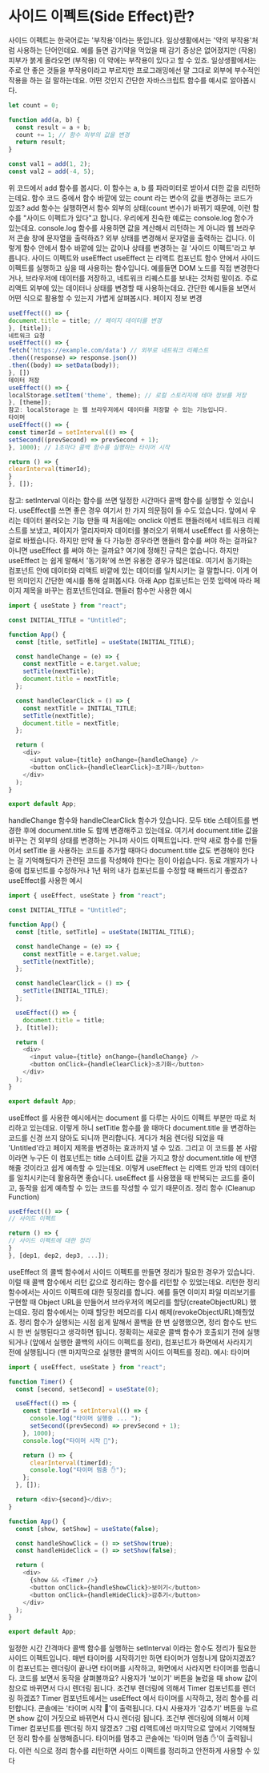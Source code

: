 # 사이드 이펙트(Side Effect)란?

사이드 이펙트는 한국어로는 '부작용'이라는 뜻입니다.
일상생활에서는 '약의 부작용'처럼 사용하는 단어인데요.
예를 들면 감기약을 먹었을 때
감기 증상은 없어졌지만 (작용)
피부가 붉게 올라오면 (부작용)
이 약에는 부작용이 있다고 할 수 있죠.
일상생활에서는 주로 안 좋은 것들을 부작용이라고 부르지만
프로그래밍에선 말 그대로 외부에 부수적인 작용을 하는 걸 말하는데요.
어떤 것인지 간단한 자바스크립트 함수를 예시로 알아봅시다.

```javascript
let count = 0;

function add(a, b) {
  const result = a + b;
  count += 1; // 함수 외부의 값을 변경
  return result;
}

const val1 = add(1, 2);
const val2 = add(-4, 5);
```

위 코드에서 add 함수를 봅시다.
이 함수는 a, b 를 파라미터로 받아서 더한 값을 리턴하는데요.
함수 코드 중에서 함수 바깥에 있는 count 라는 변수의 값을 변경하는 코드가 있죠?
add 함수는 실행하면서 함수 외부의 상태(count 변수)가 바뀌기 때문에,
이런 함수를 "사이드 이펙트가 있다"고 합니다.
우리에게 친숙한 예로는 console.log 함수가 있는데요.
console.log 함수를 사용하면 값을 계산해서 리턴하는 게 아니라
웹 브라우저 콘솔 창에 문자열을 출력하죠?
외부 상태를 변경해서 문자열을 출력하는 겁니다.
이렇게 함수 안에서 함수 바깥에 있는 값이나 상태를 변경하는 걸 '사이드 이펙트'라고 부릅니다.
사이드 이펙트와 useEffect
useEffect 는 리액트 컴포넌트 함수 안에서
사이드 이펙트를 실행하고 싶을 때 사용하는 함수입니다.
예를들면 DOM 노드를 직접 변경한다거나,
브라우저에 데이터를 저장하고,
네트워크 리퀘스트를 보내는 것처럼 말이죠.
주로 리액트 외부에 있는 데이터나 상태를 변경할 때 사용하는데요.
간단한 예시들을 보면서 어떤 식으로 활용할 수 있는지 가볍게 살펴봅시다.
페이지 정보 변경

```javascript
useEffect(() => {
document.title = title; // 페이지 데이터를 변경
}, [title]);
네트워크 요청
useEffect(() => {
fetch('https://example.com/data') // 외부로 네트워크 리퀘스트
.then((response) => response.json())
.then((body) => setData(body));
}, [])
데이터 저장
useEffect(() => {
localStorage.setItem('theme', theme); // 로컬 스토리지에 테마 정보를 저장
}, [theme]);
참고: localStorage 는 웹 브라우저에서 데이터를 저장할 수 있는 기능입니다.
타이머
useEffect(() => {
const timerId = setInterval(() => {
setSecond((prevSecond) => prevSecond + 1);
}, 1000); // 1초마다 콜백 함수를 실행하는 타이머 시작

return () => {
clearInterval(timerId);
}
}, []);
```

참고: setInterval 이라는 함수를 쓰면 일정한 시간마다 콜백 함수를 실행할 수 있습니다.
useEffect를 쓰면 좋은 경우
여기서 한 가지 의문점이 들 수도 있습니다.
앞에서 우리는 데이터 불러오는 기능 만들 때
처음에는 onclick 이벤트 핸들러에서 네트워크 리퀘스트를 보냈고,
페이지가 열리자마자 데이터를 불러오기 위해서 useEffect 를 사용하는 걸로 바꿨습니다.
하지만 만약 둘 다 가능한 경우라면 핸들러 함수를 써야 하는 걸까요?
아니면 useEffect 를 써야 하는 걸까요?
여기에 정해진 규칙은 없습니다.
하지만 useEffect 는 쉽게 말해서 '동기화'에 쓰면 유용한 경우가 많은데요.
여기서 동기화는 컴포넌트 안에 데이터와 리액트 바깥에 있는 데이터를 일치시키는 걸 말합니다.
이게 어떤 의미인지 간단한 예시를 통해 살펴봅시다.
아래 App 컴포넌트는 인풋 입력에 따라 페이지 제목을 바꾸는 컴포넌트인데요.
핸들러 함수만 사용한 예시

```javascript
import { useState } from "react";

const INITIAL_TITLE = "Untitled";

function App() {
  const [title, setTitle] = useState(INITIAL_TITLE);

  const handleChange = (e) => {
    const nextTitle = e.target.value;
    setTitle(nextTitle);
    document.title = nextTitle;
  };

  const handleClearClick = () => {
    const nextTitle = INITIAL_TITLE;
    setTitle(nextTitle);
    document.title = nextTitle;
  };

  return (
    <div>
      <input value={title} onChange={handleChange} />
      <button onClick={handleClearClick}>초기화</button>
    </div>
  );
}

export default App;
```

handleChange 함수와 handleClearClick 함수가 있습니다.
모두 title 스테이트를 변경한 후에 document.title 도 함께 변경해주고 있는데요.
여기서 document.title 값을 바꾸는 건 외부의 상태를 변경하는 거니까 사이드 이펙트입니다.
만약 새로 함수를 만들어서 setTitle 을 사용하는 코드를 추가할 때마다
document.title 값도 변경해야 한다는 걸 기억해뒀다가 관련된 코드를 작성해야 한다는 점이 아쉽습니다.
동료 개발자가 나중에 컴포넌트를 수정하거나 1년 뒤의 내가 컴포넌트를 수정할 때 빠뜨리기 좋겠죠?
useEffect를 사용한 예시

```javascript
import { useEffect, useState } from "react";

const INITIAL_TITLE = "Untitled";

function App() {
  const [title, setTitle] = useState(INITIAL_TITLE);

  const handleChange = (e) => {
    const nextTitle = e.target.value;
    setTitle(nextTitle);
  };

  const handleClearClick = () => {
    setTitle(INITIAL_TITLE);
  };

  useEffect(() => {
    document.title = title;
  }, [title]);

  return (
    <div>
      <input value={title} onChange={handleChange} />
      <button onClick={handleClearClick}>초기화</button>
    </div>
  );
}

export default App;
```

useEffect 를 사용한 예시에서는 document 를 다루는 사이드 이펙트 부분만 따로 처리하고 있는데요.
이렇게 하니 setTitle 함수를 쓸 때마다 document.title 을 변경하는 코드를 신경 쓰지 않아도 되니까 편리합니다.
게다가 처음 렌더링 되었을 때 'Untitled'라고 페이지 제목을 변경하는 효과까지 낼 수 있죠.
그리고 이 코드를 본 사람이라면 누구든 이 컴포넌트는 title 스테이트 값을 가지고 항상 document.title 에 반영해줄 것이라고 쉽게 예측할 수 있는데요.
이렇게 useEffect 는 리액트 안과 밖의 데이터를 일치시키는데 활용하면 좋습니다.
useEffect 를 사용했을 때 반복되는 코드를 줄이고, 동작을 쉽게 예측할 수 있는 코드를 작성할 수 있기 때문이죠.
정리 함수 (Cleanup Function)

```javascript
useEffect(() => {
// 사이드 이펙트

return () => {
// 사이드 이펙트에 대한 정리
}
}, [dep1, dep2, dep3, ...]);
```

useEffect 의 콜백 함수에서 사이드 이펙트를 만들면 정리가 필요한 경우가 있습니다.
이럴 때 콜백 함수에서 리턴 값으로 정리하는 함수를 리턴할 수 있었는데요.
리턴한 정리 함수에서는 사이드 이펙트에 대한 뒷정리를 합니다.
예를 들면 이미지 파일 미리보기를 구현할 때 Object URL을 만들어서 브라우저의 메모리를 할당(createObjectURL) 했는데요. 정리 함수에서는 이때 할당한 메모리를 다시 해제(revokeObjectURL)해줬었죠.
정리 함수가 실행되는 시점
쉽게 말해서 콜백을 한 번 실행했으면, 정리 함수도 반드시 한 번 실행된다고 생각하면 됩니다.
정확히는 새로운 콜백 함수가 호출되기 전에 실행되거나 (앞에서 실행한 콜백의 사이드 이펙트를 정리), 컴포넌트가 화면에서 사라지기 전에 실행됩니다 (맨 마지막으로 실행한 콜백의 사이드 이펙트를 정리).
예시: 타이머

```javascript
import { useEffect, useState } from "react";

function Timer() {
  const [second, setSecond] = useState(0);

  useEffect(() => {
    const timerId = setInterval(() => {
      console.log("타이머 실행중 ... ");
      setSecond((prevSecond) => prevSecond + 1);
    }, 1000);
    console.log("타이머 시작 🏁");

    return () => {
      clearInterval(timerId);
      console.log("타이머 멈춤 ✋");
    };
  }, []);

  return <div>{second}</div>;
}

function App() {
  const [show, setShow] = useState(false);

  const handleShowClick = () => setShow(true);
  const handleHideClick = () => setShow(false);

  return (
    <div>
      {show && <Timer />}
      <button onClick={handleShowClick}>보이기</button>
      <button onClick={handleHideClick}>감추기</button>
    </div>
  );
}

export default App;
```

일정한 시간 간격마다 콜백 함수를 실행하는 setInterval 이라는 함수도 정리가 필요한 사이드 이펙트입니다.
매번 타이머를 시작하기만 하면 타이머가 엄청나게 많아지겠죠?
이 컴포넌트는 렌더링이 끝나면 타이머를 시작하고, 화면에서 사라지면 타이머를 멈춥니다.
코드를 보면서 동작을 살펴볼까요?
사용자가 '보이기' 버튼을 눌렀을 때 show 값이 참으로 바뀌면서 다시 렌더링 됩니다.
조건부 렌더링에 의해서 Timer 컴포넌트를 렌더링 하겠죠?
Timer 컴포넌트에서는 useEffect 에서 타이머를 시작하고, 정리 함수를 리턴합니다.
콘솔에는 '타이머 시작 🏁'이 출력됩니다.
다시 사용자가 '감추기' 버튼을 누르면 show 값이 거짓으로 바뀌면서 다시 렌더링 됩니다.
조건부 렌더링에 의해서 이제 Timer 컴포넌트를 렌더링 하지 않겠죠?
그럼 리액트에선 마지막으로 앞에서 기억해뒀던 정리 함수를 실행해줍니다.
타이머를 멈추고 콘솔에는 '타이머 멈춤 ✋'이 출력됩니다.
이런 식으로 정리 함수를 리턴하면 사이드 이펙트를 정리하고 안전하게 사용할 수 있다

